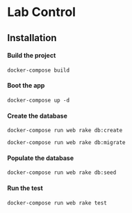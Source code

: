 # Lab Control

## Installation

#### Build the project

```
docker-compose build
```

#### Boot the app

```
docker-compose up -d
```

#### Create the database

```
docker-compose run web rake db:create
```

```
docker-compose run web rake db:migrate
```

#### Populate the database

```
docker-compose run web rake db:seed
```

#### Run the test

```
docker-compose run web rake test
```